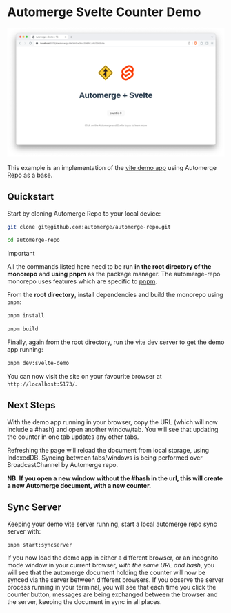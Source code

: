 # Automerge Svelte Counter Demo

![Automerge Svelte Counter Demo Screenshot](./img/screenshot.png)

This example is an implementation of the [vite demo app](https://vite.new/svelte-ts) using Automerge Repo as a base.

## Quickstart

Start by cloning Automerge Repo to your local device:
```bash
git clone git@github.com:automerge/automerge-repo.git
```
```bash
cd automerge-repo
```

> [!IMPORTANT]
> All the commands listed here need to be run **in the root directory of the monorepo** and **using pnpm** as the package manager.
> The automerge-repo monorepo uses features which are specific to [pnpm](https://pnpm.io/installation).

From the **root directory**, install dependencies and build the monorepo using `pnpm`:
```bash
pnpm install
```
```bash
pnpm build
```

Finally, again from the root directory, run the vite dev server to get the demo app running:
```bash
pnpm dev:svelte-demo
```

You can now visit the site on your favourite browser at `http://localhost:5173/`.

## Next Steps
With the demo app running in your browser, copy the URL (which will now include a #hash) and open another window/tab. 
You will see that updating the counter in one tab updates any other tabs. 

Refreshing the page will reload the document from local storage, using IndexedDB. Syncing between tabs/windows is being performed over BroadcastChannel by Automerge repo.

**NB. If you open a new window without the #hash in the url, this will create a new Automerge document, with a new counter.**

## Sync Server
Keeping your demo vite server running, start a local automerge repo sync server with:
```bash
pnpm start:syncserver
```

If you now load the demo app in either a different browser, or an incognito mode window in your current browser, *with the same URL and hash*, you will see that the automerge document holding the counter will now be synced via the server between different browsers. If you observe the server process running in your terminal, you will see that each time you click the counter button, messages are being exchanged between the browser and the server, keeping the document in sync in all places.


